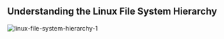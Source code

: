 Understanding the Linux File System Hierarchy
-------------------------------------------------------------------------------------------------------------------------------------------------------------------------------------

![linux-file-system-hierarchy-1](https://github.com/user-attachments/assets/d400582d-e407-48d5-918c-4bb86efd0243)
